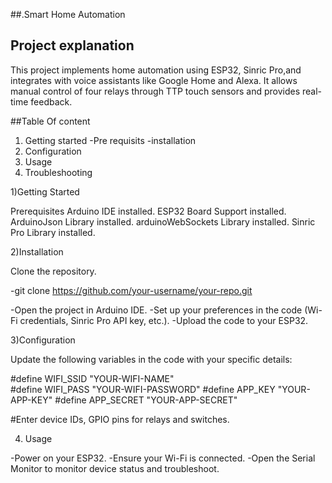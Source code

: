 ##.Smart Home Automation

## Project explanation

This project implements home automation using ESP32, Sinric Pro,and integrates with voice assistants like Google Home and Alexa.
It allows manual control of four relays through TTP touch sensors and provides real-time feedback.

##Table Of content

1) Getting started
   -Pre requisits
   -installation
2) Configuration
3) Usage
4) Troubleshooting

1)Getting Started

Prerequisites
Arduino IDE installed.
ESP32 Board Support installed.
ArduinoJson Library installed.
arduinoWebSockets Library installed.
Sinric Pro Library installed.

2)Installation 

Clone the repository.

-git clone https://github.com/your-username/your-repo.git

  -Open the project in Arduino IDE.
  -Set up your preferences in the code (Wi-Fi credentials, Sinric Pro API key, etc.).
  -Upload the code to your ESP32.

3)Configuration

Update the following variables in the code with your specific details:

#define WIFI_SSID         "YOUR-WIFI-NAME"    
#define WIFI_PASS         "YOUR-WIFI-PASSWORD"
#define APP_KEY           "YOUR-APP-KEY"
#define APP_SECRET        "YOUR-APP-SECRET"

#Enter device IDs, GPIO pins for relays and switches.

4) Usage

  -Power on your ESP32.
  -Ensure your Wi-Fi is connected.
  -Open the Serial Monitor to monitor device status and troubleshoot.

